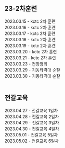 ## 23-2차훈련
2023.03.15 - kctc 2차 훈련<br>
2023.03.16 - kctc 2차 훈련<br>
2023.03.17 - kctc 2차 훈련<br>
2023.03.18 - kctc 2차 훈련<br>
2023.03.19 - kctc 2차 훈련<br>
2023.03.20 - kctc 2차 훈련<br>
2023.03.21 - kctc 2차 훈련<br>
2023.03.23 - 전장정리<br>
2023.03.29 - 기동타격대 순찰<br>
2023.03.30 - 기동타격대 순찰<br>
<br>

## 전갈교육
2023.04.27 - 전갈교육 1일차<br>
2023.04.28 - 전갈교육 2일차<br>
2023.04.29 - 전갈교육 3일차<br>
2023.04.30 - 전갈교육 4일차<br>
2023.05.01 - 전갈교육 5일차<br>
2023.05.02 - 전갈교육 6일차<br>
